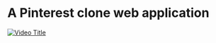 # A Pinterest clone web application 

[![Video Title](https://img.youtube.com/vi/iCclWTXbqMQ/0.jpg)](https://www.youtube.com/watch?v=iCclWTXbqMQ)
